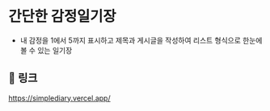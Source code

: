 # 간단한 감정일기장
- 내 감정을 1에서 5까지 표시하고 제목과 게시글을 작성하여 리스트 형식으로 한눈에 볼 수 있는 일기장

## 🔗 링크
https://simplediary.vercel.app/
  

